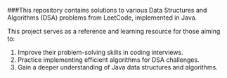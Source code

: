 ###This repository contains solutions to various Data Structures and Algorithms (DSA) problems from LeetCode, implemented in Java.

This project serves as a reference and learning resource for those aiming to:

1. Improve their problem-solving skills in coding interviews.
2. Practice implementing efficient algorithms for DSA challenges.
3. Gain a deeper understanding of Java data structures and algorithms.
